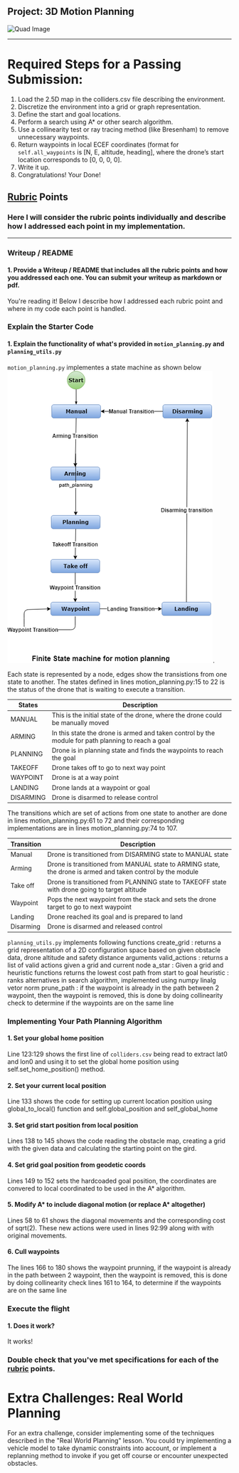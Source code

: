 ## Project: 3D Motion Planning
![Quad Image](./misc/enroute.png)

---


# Required Steps for a Passing Submission:
1. Load the 2.5D map in the colliders.csv file describing the environment.
2. Discretize the environment into a grid or graph representation.
3. Define the start and goal locations.
4. Perform a search using A* or other search algorithm.
5. Use a collinearity test or ray tracing method (like Bresenham) to remove unnecessary waypoints.
6. Return waypoints in local ECEF coordinates (format for `self.all_waypoints` is [N, E, altitude, heading], where the drone’s start location corresponds to [0, 0, 0, 0].
7. Write it up.
8. Congratulations!  Your Done!

## [Rubric](https://review.udacity.com/#!/rubrics/1534/view) Points
### Here I will consider the rubric points individually and describe how I addressed each point in my implementation.  

---
### Writeup / README

#### 1. Provide a Writeup / README that includes all the rubric points and how you addressed each one.  You can submit your writeup as markdown or pdf.  

You're reading it! Below I describe how I addressed each rubric point and where in my code each point is handled.

### Explain the Starter Code

#### 1. Explain the functionality of what's provided in `motion_planning.py` and `planning_utils.py`

`motion_planning.py` implementes a state machine as shown below ![Finite State machine for mition planning](./misc/motion_planning.png).

Each state is represented by a node, edges show the transistions from one state to another. The states defined in lines motion_planning.py:15 to 22 is the status of the drone that is waiting to execute a transition. 

States | Description
------- | -----------
MANUAL | This is the initial state of the drone, where the drone could be manually moved
ARMING | In this state the drone is armed and taken control by the module for path planning to reach a goal
PLANNING | Drone is in planning state and finds the waypoints to reach the goal
TAKEOFF | Drone takes off to go to next way point
WAYPOINT | Drone is at a way point
LANDING | Drone lands at a waypoint or goal
DISARMING | Drone is disarmed to release control

The transitions which are set of actions from one state to another are done in lines motion_planning.py:61 to 72 and their corresponding implementations are in lines motion_planning.py:74 to 107.

Transition | Description
------- | -----------
Manual | Drone is transitioned from DISARMING state to MANUAL state
Arming | Drone is transitioned from MANUAL state to ARMING state, the drone is armed and taken control by the module
Take off | Drone is transitioned from PLANNING state to TAKEOFF state with drone going to target altitude
Waypoint | Pops the next waypoint from the stack and sets the drone target to go to next waypoint
Landing | Drone reached its goal and is prepared to land
Disarming | Drone is disarmed and released control

`planning_utils.py` implements following functions 
create_grid : returns a grid representation of a 2D configuration space based on given obstacle data, drone altitude and safety distance arguments
valid_actions : returns a list of valid actions given a grid and current node
a_star : Given a grid and heuristic functions returns the lowest cost path from start to goal
heuristic : ranks alternatives in search algorithm, implemented using numpy linalg vetor norm
prune_path : if the waypoint is already in the path between 2 waypoint, then the waypoint is removed, this is done by doing collinearity check to determine if the waypoints are on the same line

### Implementing Your Path Planning Algorithm

#### 1. Set your global home position
Line 123:129 shows the first line of `colliders.csv` being read to extract lat0 and lon0 and using it to set the global home position using self.set_home_position() method.

#### 2. Set your current local position
Line 133 shows the code for setting up current location position using global_to_local() function and self.global_position and self_global_home

#### 3. Set grid start position from local position
Lines 138 to 145 shows the code reading the obstacle map, creating a grid with the given data and calculating the starting point on the gird.

#### 4. Set grid goal position from geodetic coords
Lines 149 to 152 sets the hardcoaded goal position, the coordinates are convered to local coordinated to be used in the A* algorithm.

#### 5. Modify A* to include diagonal motion (or replace A* altogether)
Lines 58 to 61 shows the diagonal movements and the corresponding cost of sqrt(2).  These new actions were used in lines 92:99 along with with original movements.

#### 6. Cull waypoints 
The lines 166 to 180 shows the waypoint prunning, if the waypoint is already in the path between 2 waypoint, then the waypoint is removed, this is done by doing collinearity check lines 161 to 164, to determine if the waypoints are on the same line

### Execute the flight
#### 1. Does it work?
It works!

### Double check that you've met specifications for each of the [rubric](https://review.udacity.com/#!/rubrics/1534/view) points.
  
# Extra Challenges: Real World Planning

For an extra challenge, consider implementing some of the techniques described in the "Real World Planning" lesson. You could try implementing a vehicle model to take dynamic constraints into account, or implement a replanning method to invoke if you get off course or encounter unexpected obstacles.


